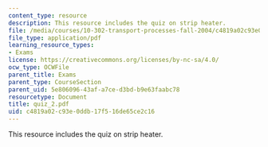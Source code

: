 ```yaml
---
content_type: resource
description: This resource includes the quiz on strip heater.
file: /media/courses/10-302-transport-processes-fall-2004/c4819a02c93e0ddb17f516de65ce2c16_quiz_2.pdf
file_type: application/pdf
learning_resource_types:
- Exams
license: https://creativecommons.org/licenses/by-nc-sa/4.0/
ocw_type: OCWFile
parent_title: Exams
parent_type: CourseSection
parent_uid: 5e806096-43af-a7ce-d3bd-b9e63faabc78
resourcetype: Document
title: quiz_2.pdf
uid: c4819a02-c93e-0ddb-17f5-16de65ce2c16
---
```

This resource includes the quiz on strip heater.